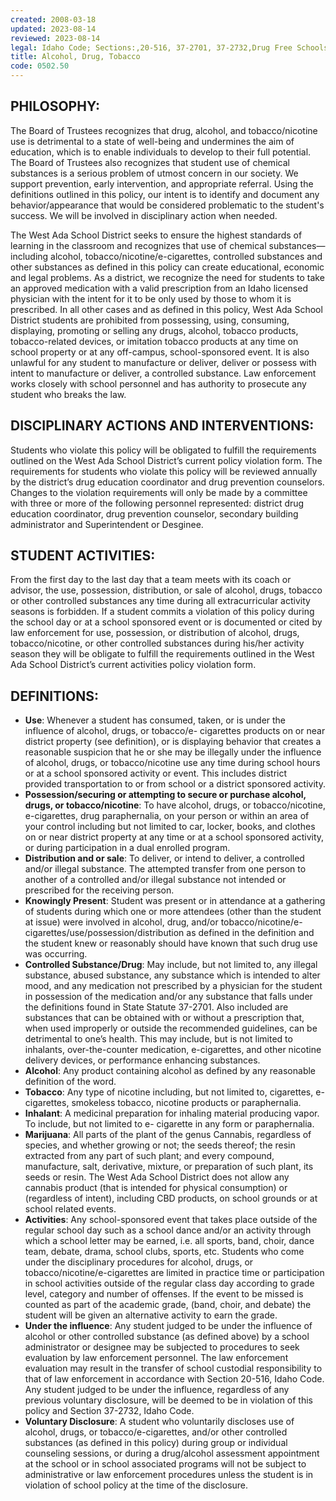 ```yaml
---
created: 2008-03-18
updated: 2023-08-14
reviewed: 2023-08-14
legal: Idaho Code; Sections:,20-516, 37-2701, 37-2732,Drug Free Schools and Community Act of,1988 – PL 100-690 and all subsequent amendments; I-D-A-P-A-08-02-03-160 Safe,Environment and Discipline
title: Alcohol, Drug, Tobacco
code: 0502.50
---
```


## PHILOSOPHY:

The Board of Trustees recognizes that drug, alcohol, and tobacco/nicotine use is detrimental to a state of well-being and undermines the aim of education, which is to enable individuals to develop to their full potential. The Board of Trustees also recognizes that student use of chemical substances is a serious problem of utmost concern in our society. We support prevention, early intervention, and appropriate referral. Using the definitions outlined in this policy, our intent is to identify and document any behavior/appearance that would be considered problematic to the student's success. We will be involved in disciplinary action when needed.

The West Ada School District seeks to ensure the highest standards of learning in the classroom and recognizes that use of chemical substances—including alcohol, tobacco/nicotine/e-cigarettes, controlled substances and other substances as defined in this policy can create educational, economic and legal problems. As a district, we recognize the need for students to take an approved medication with a valid prescription from an Idaho licensed physician with the intent for it to be only used by those to whom it is prescribed. In all other cases and as defined in this policy, West Ada School District students are prohibited from possessing, using, consuming, displaying, promoting or selling any drugs, alcohol, tobacco products, tobacco-related devices, or imitation tobacco products at any time on school property or at any off-campus, school-sponsored event. It is also unlawful for any student to manufacture or deliver, deliver or possess with intent to manufacture or deliver, a controlled substance. Law enforcement works closely with school personnel and has authority to prosecute any student who breaks the law.

## DISCIPLINARY ACTIONS AND INTERVENTIONS:

Students who violate this policy will be obligated to fulfill the requirements outlined on the West Ada School District’s current policy violation form. The requirements for students who violate this policy will be reviewed annually by the district’s drug education coordinator and drug prevention counselors. Changes to the violation requirements will only be made by a committee with three or more of the following personnel represented: district drug education coordinator, drug prevention counselor, secondary building administrator and Superintendent or Desginee.

## STUDENT ACTIVITIES:

From the first day to the last day that a team meets with its coach or advisor, the use, possession, distribution, or sale of alcohol, drugs, tobacco or other controlled substances any time during all extracurricular activity seasons is forbidden. If a student commits a violation of this policy during the school day or at a school sponsored event or is documented or cited by law enforcement for use, possession, or distribution of alcohol, drugs, tobacco/nicotine, or other controlled substances during his/her activity season they will be obligate to fulfill the requirements outlined in the West Ada School District’s current activities policy violation form.

## DEFINITIONS:

- **Use**: Whenever a student has consumed, taken, or is under the influence of alcohol, drugs, or tobacco/e- cigarettes products on or near district property (see definition), or is displaying behavior that creates a reasonable suspicion that he or she may be illegally under the influence of alcohol, drugs, or tobacco/nicotine use any time during school hours or at a school sponsored activity or event. This includes district provided transportation to or from school or a district sponsored activity.
- **Possession/securing or attempting to secure or purchase alcohol, drugs, or tobacco/nicotine**: To have alcohol, drugs, or tobacco/nicotine, e-cigarettes, drug paraphernalia, on your person or within an area of your control including but not limited to car, locker, books, and clothes on or near district property at any time or at a school sponsored activity, or during participation in a dual enrolled program.
- **Distribution and or sale**: To deliver, or intend to deliver, a controlled and/or illegal substance. The attempted transfer from one person to another of a controlled and/or illegal substance not intended or prescribed for the receiving person.
- **Knowingly Present**: Student was present or in attendance at a gathering of students during which one or more attendees (other than the student at issue) were involved in alcohol, drug, and/or tobacco/nicotine/e- cigarettes/use/possession/distribution as defined in the definition and the student knew or reasonably should have known that such drug use was occurring.
- **Controlled Substance/Drug**: May include, but not limited to, any illegal substance, abused substance, any substance which is intended to alter mood, and any medication not prescribed by a physician for the student in possession of the medication and/or any substance that falls under the definitions found in State Statute 37-2701. Also included are substances that can be obtained with or without a prescription that, when used improperly or outside the recommended guidelines, can be detrimental to one’s health. This may include, but is not limited to inhalants, over-the-counter medication, e-cigarettes, and other nicotine delivery devices, or performance enhancing substances.
- **Alcohol**: Any product containing alcohol as defined by any reasonable definition of the word.
- **Tobacco**: Any type of nicotine including, but not limited to, cigarettes, e-cigarettes, smokeless tobacco, nicotine products or paraphernalia.
- **Inhalant**: A medicinal preparation for inhaling material producing vapor. To include, but not limited to e- cigarette in any form or paraphernalia.
- **Marijuana**: All parts of the plant of the genus Cannabis, regardless of species, and whether growing or not; the seeds thereof; the resin extracted from any part of such plant; and every compound, manufacture, salt, derivative, mixture, or preparation of such plant, its seeds or resin. The West Ada School District does not allow any cannabis product (that is intended for physical consumption) or (regardless of intent), including CBD products, on school grounds or at school related events.
- **Activities**: Any school-sponsored event that takes place outside of the regular school day such as a school dance and/or an activity through which a school letter may be earned, i.e. all sports, band, choir, dance team, debate, drama, school clubs, sports, etc. Students who come under the disciplinary procedures for alcohol, drugs, or tobacco/nicotine/e-cigarettes are limited in practice time or participation in school activities outside of the regular class day according to grade level, category and number of offenses. If the event to be missed is counted as part of the academic grade, (band, choir, and debate) the student will be given an alternative activity to earn the grade.
- **Under the influence**: Any student judged to be under the influence of alcohol or other controlled substance (as defined above) by a school administrator or designee may be subjected to procedures to seek evaluation by law enforcement personnel. The law enforcement evaluation may result in the transfer of school custodial responsibility to that of law enforcement in accordance with Section 20-516, Idaho Code. Any student judged to be under the influence, regardless of any previous voluntary disclosure, will be deemed to be in violation of this policy and Section 37-2732, Idaho Code.
- **Voluntary Disclosure**: A student who voluntarily discloses use of alcohol, drugs, or tobacco/e-cigarettes, and/or other controlled substances (as defined in this policy) during group or individual counseling sessions, or during a drug/alcohol assessment appointment at the school or in school associated programs will not be subject to administrative or law enforcement procedures unless the student is in violation of school policy at the time of the disclosure.

